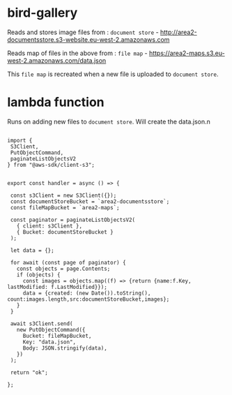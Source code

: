 # bird-gallery

 Reads and stores image files from : `document store` - http://area2-documentsstore.s3-website.eu-west-2.amazonaws.com

Reads map of files in the above from : `file map` -  https://area2-maps.s3.eu-west-2.amazonaws.com/data.json

 This `file map` is recreated when a new file is uploaded to `document store`.

# lambda function 
 
 Runs on adding new files to `document store`. Will create the data.json.n  

 ```

 import {
  S3Client,
  PutObjectCommand,
  paginateListObjectsV2
} from "@aws-sdk/client-s3";


export const handler = async () => {
  
  const s3Client = new S3Client({});
  const documentStoreBucket = `area2-documentsstore`;
  const fileMapBucket = `area2-maps`; 

  const paginator = paginateListObjectsV2(
    { client: s3Client },
    { Bucket: documentStoreBucket }
  );
  
  let data = {};

  for await (const page of paginator) {
    const objects = page.Contents;
    if (objects) {
      const images = objects.map((f) => {return {name:f.Key, lastModified: f.LastModified}});
      data = {created: (new Date()).toString(), count:images.length,src:documentStoreBucket,images};
    }
  }

  await s3Client.send(
    new PutObjectCommand({
      Bucket: fileMapBucket,
      Key: "data.json",
      Body: JSON.stringify(data),
    })
  );
 
  return "ok";
   
};
  
```

